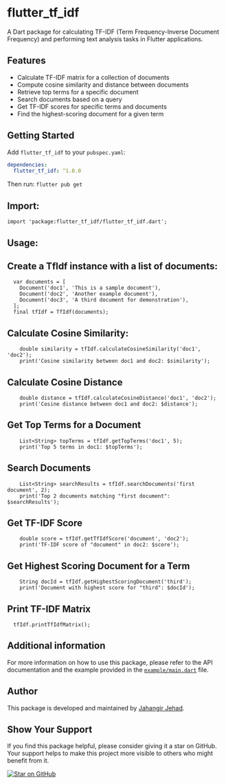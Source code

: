 # flutter_tf_idf

A Dart package for calculating TF-IDF (Term Frequency-Inverse Document Frequency) and performing text analysis tasks in Flutter applications.

## Features

- Calculate TF-IDF matrix for a collection of documents
- Compute cosine similarity and distance between documents
- Retrieve top terms for a specific document
- Search documents based on a query
- Get TF-IDF scores for specific terms and documents
- Find the highest-scoring document for a given term

## Getting Started
Add `flutter_tf_idf` to your `pubspec.yaml`:
```yaml
dependencies:
  flutter_tf_idf: ^1.0.0
```
Then run:
```flutter pub get```
## Import:
```import 'package:flutter_tf_idf/flutter_tf_idf.dart';```

## Usage:

## Create a TfIdf instance with a list of documents:
```
  var documents = [
    Document('doc1', 'This is a sample document'),
    Document('doc2', 'Another example document'),
    Document('doc3', 'A third document for demonstration'),
  ];
  final tfIdf = TfIdf(documents);
```
## Calculate Cosine Similarity: 
```
    double similarity = tfIdf.calculateCosineSimilarity('doc1', 'doc2');
    print('Cosine similarity between doc1 and doc2: $similarity');
```
## Calculate Cosine Distance
```
    double distance = tfIdf.calculateCosineDistance('doc1', 'doc2');
    print('Cosine distance between doc1 and doc2: $distance');
```
## Get Top Terms for a Document
```
    List<String> topTerms = tfIdf.getTopTerms('doc1', 5);
    print('Top 5 terms in doc1: $topTerms');
```
## Search Documents
```
    List<String> searchResults = tfIdf.searchDocuments('first document', 2);
    print('Top 2 documents matching "first document": $searchResults');
```
## Get TF-IDF Score
```
    double score = tfIdf.getTfIdfScore('document', 'doc2');
    print('TF-IDF score of "document" in doc2: $score');
```
## Get Highest Scoring Document for a Term
```
    String docId = tfIdf.getHighestScoringDocument('third');
    print('Document with highest score for "third": $docId');
```
## Print TF-IDF Matrix
```
  tfIdf.printTfIdfMatrix();
```

## Additional information
For more information on how to use this package, please refer to the API documentation and the example provided in the [`example/main.dart`](./example/lib/main.dart) file.

## Author

This package is developed and maintained by [Jahangir Jehad](https://github.com/jahangirjehad).

## Show Your Support

If you find this package helpful, please consider giving it a star on GitHub. Your support helps to make this project more visible to others who might benefit from it.

[![Star on GitHub](https://img.shields.io/github/stars/jahangirjehad/flutter_tf_idf.svg?style=social)](https://github.com/jahangirjehad/flutter_tf_idf/stargazers)




